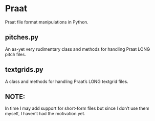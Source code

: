 # Praat

Praat file format manipulations in Python.

## pitches.py

An as-yet very rudimentary class and methods for handling Praat LONG pitch files.

## textgrids.py

A class and methods for handling Praat’s LONG textgrid files.

## NOTE:

In time I may add support for short-form files but since I don’t use them myself, I haven’t had the motivation yet.
